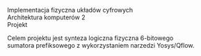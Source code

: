 Implementacja fizyczna układów cyfrowych \
Architektura komputerów 2 \
Projekt 

Celem projektu  jest  synteza  logiczna  fizyczna 6-bitowego  \
sumatora prefiksowego z wykorzystaniem narzedzi Yosys/Qflow.
